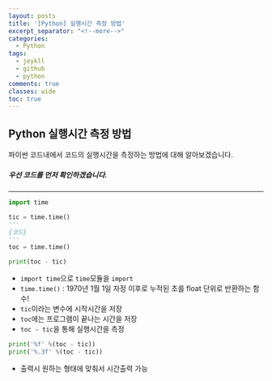 ```yaml
---
layout: posts
title: '[Python] 실행시간 측정 방법'
excerpt_separator: "<!--more-->"
categories:
  - Python
tags:
  - jeykll
  - github
  - python
comments: true  
classes: wide
toc: true  
---
```

## Python 실행시간 측정 방법

파이썬 코드내에서 코드의 실행시간을 측정하는 방법에 대해 알아보겠습니다.

##### 우선 코드를 먼저 확인하겠습니다.
---
```python
import time

tic = time.time()
'''
{코드}
'''
toc = time.time()

print(toc - tic)
```
* `import time`으로 `time`모듈을 `import`
* `time.time()` : 1970년 1월 1일 자정 이후로 누적된 초를 float 단위로 반환하는 함수!
* `tic`이라는 변수에 시작시간을 저장
* `toc`에는 프로그램이 끝나는 시간을 저장
* `toc - tic`을 통해 실행시간을 측정  

```python
print('%f' %(toc - tic))
print('%.3f' %(toc - tic))
```  

* 출력시 원하는 형태에 맞춰서 시간출력 가능
